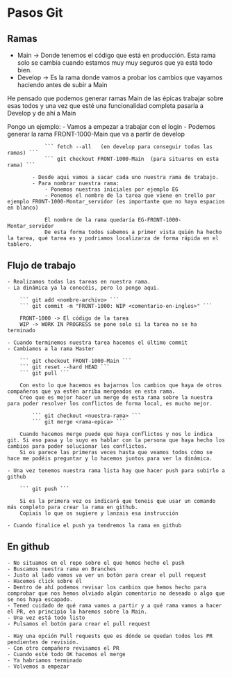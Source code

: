 # Pasos Git

## Ramas

   - Main -> Donde tenemos el código que está en producción. Esta rama solo se cambia cuando estamos muy muy seguros que ya está todo bien.
   - Develop -> Es la rama donde vamos a probar los cambios que vayamos haciendo antes de subir a Main
   
   He pensado que podemos generar ramas Main de las épicas trabajar sobre esas todos y una vez que esté una funcionalidad completa pasarla a Develop y de ahí a Main

   Pongo un ejemplo:
        - Vamos a empezar a trabajar con el login 
            - Podemos generar la rama FRONT-1000-Main que va a partir de develop
                     
                ``` fetch --all   (en develop para conseguir todas las ramas) ```
                ``` git checkout FRONT-1000-Main  (para situaros en esta rama) ```
            
            - Desde aqui vamos a sacar cada uno nuestra rama de trabajo. 
            - Para nombrar nuestra rama:
                - Ponemos nuestras iniciales por ejemplo EG
                - Ponemos el nombre de la tarea que viene en trello por ejemplo FRONT-1000-Montar_servidor (es importante que no haya espacios en blanco)

                El nombre de la rama quedaría EG-FRONT-1000-Montar_servidor
                De esta forma todos sabemos a primer vista quién ha hecho la tarea, qué tarea es y podriamos localizarza de forma rápida en el tablero.

## Flujo de trabajo

    - Realizamos todas las tareas en nuestra rama.
    - La dinámica ya la conocéis, pero lo pongo aqui. 
        
        ``` git add <nombre-archivo> ```
        ``` git commit -m "FRONT-1000: WIP <comentario-en-ingles>" ``` 
        
        FRONT-1000 -> El código de la tarea
        WIP -> WORK IN PROGRESS se pone solo si la tarea no se ha terminado 

    - Cuando terminemos nuestra tarea hacemos el último commit
    - Cambiamos a la rama Master 
        
        ``` git checkout FRONT-1000-Main ```
        ``` git reset --hard HEAD ```
        ``` git pull ```

        Con esto lo que hacemos es bajarnos los cambios que haya de otros compañeros que ya estén arriba mergeados en esta rama.
        Creo que es mejor hacer un merge de esta rama sobre la nuestra para poder resolver los conflictos de forma local, es mucho mejor.
        
            ``` git checkout <nuestra-rama> ```
            ``` git merge <rama-epica> ```
        
        Cuando hacemos merge puede que haya conflictos y nos lo indica git. Si eso pasa y lo suyo es hablar con la persona que haya hecho los cambios para poder solucionar los conflictos. 
        Si os parece las primeras veces hasta que veamos todos cómo se hace me podéis preguntar y lo hacemos juntos para ver la dinámica.

    - Una vez tenemos nuestra rama lista hay que hacer push para subirlo a github
        
        ``` git push ```
        
        Si es la primera vez os indicará que teneis que usar un comando más completo para crear la rama en github. 
        Copiais lo que os sugiere y lanzais esa instrucción

    - Cuando finalice el push ya tendremos la rama en github



## En github

    - No situamos en el repo sobre el que hemos hecho el push
    - Buscamos nuestra rama en Branches
    - Justo al lado vamos va ver un botón para crear el pull request
    - Hacemos click sobre él
    - Dentro de ahí podemos revisar los cambios que hemos hecho para comprobar que nos hemos olviado algún comentario no deseado o algo que se nos haya escapado.
    - Tened cuidado de qué rama vamos a partir y a qué rama vamos a hacer el PR, en principio la haremos sobre la Main. 
    - Una vez está todo listo
    - Pulsamos el botón para crear el pull request

    - Hay una opción Pull requests que es dónde se quedan todos los PR pendientes de revisión. 
    - Con otro compañero revisamos el PR 
    - Cuando esté todo OK hacemos el merge 
    - Ya habriamos terminado
    - Volvemos a empezar

    


